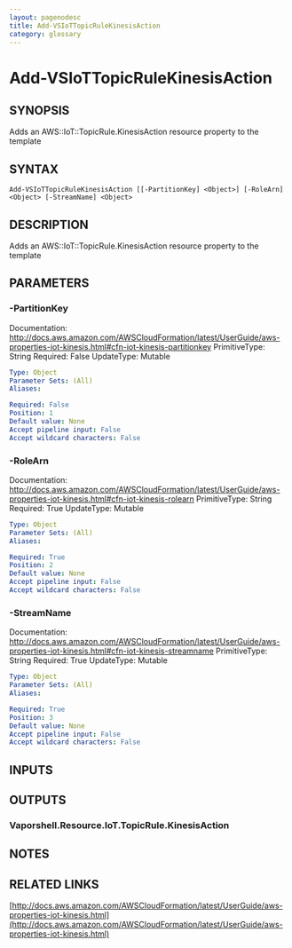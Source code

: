 ```yaml
---
layout: pagenodesc
title: Add-VSIoTTopicRuleKinesisAction
category: glossary
---
```


# Add-VSIoTTopicRuleKinesisAction

## SYNOPSIS
Adds an AWS::IoT::TopicRule.KinesisAction resource property to the template

## SYNTAX

```
Add-VSIoTTopicRuleKinesisAction [[-PartitionKey] <Object>] [-RoleArn] <Object> [-StreamName] <Object>
```

## DESCRIPTION
Adds an AWS::IoT::TopicRule.KinesisAction resource property to the template

## PARAMETERS

### -PartitionKey
Documentation: http://docs.aws.amazon.com/AWSCloudFormation/latest/UserGuide/aws-properties-iot-kinesis.html#cfn-iot-kinesis-partitionkey
PrimitiveType: String
Required: False
UpdateType: Mutable

```yaml
Type: Object
Parameter Sets: (All)
Aliases: 

Required: False
Position: 1
Default value: None
Accept pipeline input: False
Accept wildcard characters: False
```

### -RoleArn
Documentation: http://docs.aws.amazon.com/AWSCloudFormation/latest/UserGuide/aws-properties-iot-kinesis.html#cfn-iot-kinesis-rolearn
PrimitiveType: String
Required: True
UpdateType: Mutable

```yaml
Type: Object
Parameter Sets: (All)
Aliases: 

Required: True
Position: 2
Default value: None
Accept pipeline input: False
Accept wildcard characters: False
```

### -StreamName
Documentation: http://docs.aws.amazon.com/AWSCloudFormation/latest/UserGuide/aws-properties-iot-kinesis.html#cfn-iot-kinesis-streamname
PrimitiveType: String
Required: True
UpdateType: Mutable

```yaml
Type: Object
Parameter Sets: (All)
Aliases: 

Required: True
Position: 3
Default value: None
Accept pipeline input: False
Accept wildcard characters: False
```

## INPUTS

## OUTPUTS

### Vaporshell.Resource.IoT.TopicRule.KinesisAction

## NOTES

## RELATED LINKS

[http://docs.aws.amazon.com/AWSCloudFormation/latest/UserGuide/aws-properties-iot-kinesis.html](http://docs.aws.amazon.com/AWSCloudFormation/latest/UserGuide/aws-properties-iot-kinesis.html)

